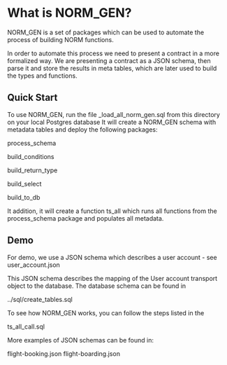 # What is NORM_GEN?
 
NORM_GEN is a set of packages which can be used to automate the  process of building NORM functions.

In order to automate this process we need to present a contract in a more formalized way. We are presenting a contract as a JSON schema, then parse it and store the results in meta tables, which are later used to build the types and functions.

## Quick Start

To use NORM_GEN, run the file 
\_load\_all\_norm\_gen.sql from this directory on your local Postgres database
It will create a NORM\_GEN schema with metadata tables and deploy the following packages:

process_schema

build_conditions

build_return_type

build_select

build_to_db



It addition, it will create a function ts_all which runs all functions from the process_schema package and populates all metadata.

## Demo

For demo, we use a JSON schema which describes a user account - see user\_account.json

This JSON schema describes the mapping of the User account transport object to the database. The database schema can be found in

../sql/create\_tables.sql

To see how NORM_GEN works, you can follow the steps listed in the 

ts\_all\_call.sql

More examples of JSON schemas can be found in:

flight-booking.json
flight-boarding.json
